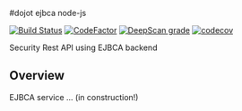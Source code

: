 #dojot ejbca node-js

[![Build Status](https://travis-ci.com//muhamed/ejbca-node.svg?branch=master)](https://travis-ci.com/muhamed/ejbca-node)
[![CodeFactor](https://www.codefactor.io/repository/github/dojot/ejbca-node/badge)](https://www.codefactor.io/repository/github/dojot/ejbca-node)
[![DeepScan grade](https://deepscan.io/api/teams/2690/projects/3914/branches/33256/badge/grade.svg)](https://deepscan.io/dashboard#view=project&tid=2690&pid=3914&bid=33256)
[![codecov](https://codecov.io/gh/dojot/ejbca-node/branch/master/graph/badge.svg)](https://codecov.io/gh/dojot/ejbca-node)

Security Rest API using EJBCA backend

## Overview

EJBCA service ... (in construction!)